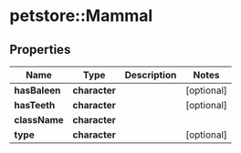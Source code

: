 # petstore::Mammal


## Properties
Name | Type | Description | Notes
------------ | ------------- | ------------- | -------------
**hasBaleen** | **character** |  | [optional] 
**hasTeeth** | **character** |  | [optional] 
**className** | **character** |  | 
**type** | **character** |  | [optional] 


